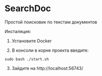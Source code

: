 # SearchDoc
Простой поисковик по текстам документов

Инсталяция:

1) Установите Docker


2) В консоли в корне проекта введите:
```
sudo bash ./start.sh
```

3) Зайдите на http://localhost:56743/ 
